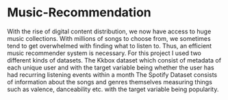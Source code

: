# Music-Recommendation

With the rise of digital content distribution, we now have access to huge music collections. With millions of songs to choose from, we sometimes tend to get overwhelmed with finding what to listen to. Thus, an efficient music recommender system is necessary.
For this project I used two different kinds of datasets. 
The Kkbox dataset which consist of metadata of each unique user and with the target variable being whether the user has had recurring listening events within a month
The Spotify Dataset consists of information about the songs and genres themselves measuring things such as valence, danceability etc. with the target variable being popularity.

